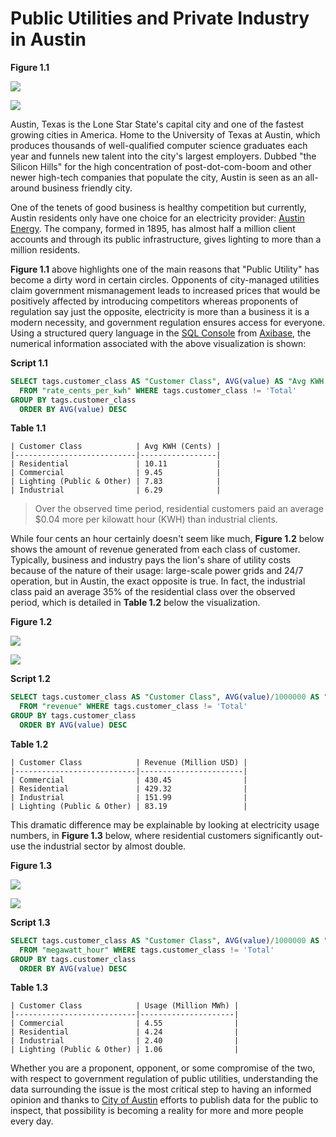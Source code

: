Public Utilities and Private Industry in Austin
===

**Figure 1.1**

![](Images/AP-001.png)

[![](Images/button.png)](https://apps.axibase.com/chartlab/efc684ff/2/#fullscreen)

Austin, Texas is the Lone Star State's capital city and one of the fastest growing cities in America. Home to the University
of Texas at Austin, which produces thousands of well-qualified computer science graduates each year and funnels new talent into
the city's largest employers. Dubbed "the Silicon Hills" for the high concentration of post-dot-com-boom and other newer
high-tech companies that populate the city, Austin is seen as an all-around business friendly city.

One of the tenets of good business is healthy competition but currently, Austin residents only have one choice for an electricity
provider: [Austin Energy](https://austinenergy.com/wps/portal/ae/home/!ut/p/a1/jY_NCsIwEISfxUOOmk2rUr3F-tOqWPBQay6SSqyVmoQ0VXx7o-BFFF3YwzLfzuxihjPMJL-UBbelkrx6zKy_I1GvS0ZA5sGUDIBGq266DmN_RogDtg6AL0Xh1_4GsycCXuBFIXhxMknGEKdJSpNFCLPQfwHfI-Z_HEll7gcFZkYchBGm0xj33NFaXQ8RIOBNbUsppDDFrbNXZwRXXSPQylheOVm4zlVjEThRc3lra6MOZSU-eR9VbXH2bon1OYNTr7osaat1B4vV0aY!/dl5/d5/L2dBISEvZ0FBIS9nQSEh/).
The company, formed in 1895, has almost half a million client accounts and through its public infrastructure, gives lighting 
to more than a million residents.

**Figure 1.1** above highlights one of the main reasons that "Public Utility" has become a dirty word in certain
circles. Opponents of city-managed utilities claim government mismanagement leads to increased prices that would be positively
affected by introducing competitors whereas proponents of regulation say just the opposite, electricity is more than a business
it is a modern necessity, and government regulation ensures access for everyone. Using a structured query language in the 
[SQL Console](https://github.com/axibase/atsd/blob/master/sql/README.md) from [Axibase](https://axibase.com), the numerical information associated with the above visualization is shown:

**Script 1.1**

```sql
SELECT tags.customer_class AS "Customer Class", AVG(value) AS "Avg KWH (Cents)"
  FROM "rate_cents_per_kwh" WHERE tags.customer_class != 'Total'
GROUP BY tags.customer_class
  ORDER BY AVG(value) DESC
```

**Table 1.1**

```ls
| Customer Class            | Avg KWH (Cents) | 
|---------------------------|-----------------| 
| Residential               | 10.11           | 
| Commercial                | 9.45            | 
| Lighting (Public & Other) | 7.83            | 
| Industrial                | 6.29            | 
```

> Over the observed time period, residential customers paid an average $0.04 more per kilowatt hour (KWH) than industrial
clients.

While four cents an hour certainly doesn't seem like much, **Figure 1.2** below shows the amount of revenue generated from each class of customer. Typically, business and industry 
pays the lion's share of utility costs because of the nature of their usage: large-scale power grids and 24/7 operation, but
in Austin, the exact opposite is true. In fact, the industrial class paid an average 35% of the residential class over the
observed period, which is detailed in **Table 1.2** below the visualization.

**Figure 1.2**

![](Images/AP-002.png)

[![](Images/button.png)](https://apps.axibase.com/chartlab/efc684ff/3/#fullscreen)

**Script 1.2**

```sql
SELECT tags.customer_class AS "Customer Class", AVG(value)/1000000 AS "Revenue (Million USD)"
  FROM "revenue" WHERE tags.customer_class != 'Total'
GROUP BY tags.customer_class
  ORDER BY AVG(value) DESC
```

**Table 1.2**

```ls
| Customer Class            | Revenue (Million USD) | 
|---------------------------|-----------------------| 
| Commercial                | 430.45                | 
| Residential               | 429.32                | 
| Industrial                | 151.99                | 
| Lighting (Public & Other) | 83.19                 | 
```

This dramatic difference may be explainable by looking at electricity usage numbers, in **Figure 1.3** below, where residential
customers significantly out-use the industrial sector by almost double. 

**Figure 1.3**

![](Images/AP-003.png)

[![](Images/button.png)](https://apps.axibase.com/chartlab/efc684ff/4/#fullscreen)

**Script 1.3**

```sql
SELECT tags.customer_class AS "Customer Class", AVG(value)/1000000 AS "Usage (Million MWh)"
  FROM "megawatt_hour" WHERE tags.customer_class != 'Total'
GROUP BY tags.customer_class
  ORDER BY AVG(value) DESC
```

**Table 1.3**

```ls
| Customer Class            | Usage (Million MWh) | 
|---------------------------|---------------------| 
| Commercial                | 4.55                | 
| Residential               | 4.24                | 
| Industrial                | 2.40                | 
| Lighting (Public & Other) | 1.06                | 
```

Whether you are a proponent, opponent, or some compromise of the two, with respect to government regulation of public utilities,
understanding the data surrounding the issue is the most critical step to having an informed opinion and thanks to [City of Austin](https://data.austintexas.gov/)
efforts to publish data for the public to inspect, that possibility is becoming a reality for more and more people every day.

